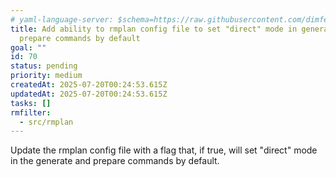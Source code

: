 ```yaml
---
# yaml-language-server: $schema=https://raw.githubusercontent.com/dimfeld/llmutils/main/schema/rmplan-plan-schema.json
title: Add ability to rmplan config file to set "direct" mode in generate and
  prepare commands by default
goal: ""
id: 70
status: pending
priority: medium
createdAt: 2025-07-20T00:24:53.615Z
updatedAt: 2025-07-20T00:24:53.615Z
tasks: []
rmfilter:
  - src/rmplan
---
```


Update the rmplan config file with a flag that, if true, will set "direct" mode in the
generate and prepare commands by default.
